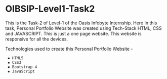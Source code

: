 # OIBSIP-Level1-Task2

This is the Task-2 of Level-1 of the Oasis Infobyte Internship. Here In this task, Personal Portfolio Website was created using Tech-Stack HTML, CSS and JAVASCRIPT. This is just a one page website. This website is responsive for all the devices.

Technologies used to create this Personal Portfolio Website -
    
     ▪ HTML5
     ▪ CSS3
     ▪ Bootstrap 4
     ▪ JavaScript
